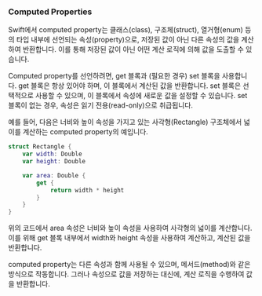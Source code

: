 ### Computed Properties
Swift에서 computed property는 클래스(class), 구조체(struct), 열거형(enum) 등의 타입 내부에 선언되는 속성(property)으로, 저장된 값이 아닌 다른 속성의 값을 계산하여 반환합니다. 이를 통해 저장된 값이 아닌 어떤 계산 로직에 의해 값을 도출할 수 있습니다.

Computed property를 선언하려면, get 블록과 (필요한 경우) set 블록을 사용합니다. get 블록은 항상 있어야 하며, 이 블록에서 계산된 값을 반환합니다. set 블록은 선택적으로 사용할 수 있으며, 이 블록에서 속성에 새로운 값을 설정할 수 있습니다. set 블록이 없는 경우, 속성은 읽기 전용(read-only)으로 취급됩니다.

예를 들어, 다음은 너비와 높이 속성을 가지고 있는 사각형(Rectangle) 구조체에서 넓이를 계산하는 computed property의 예입니다.

```swift
struct Rectangle {
    var width: Double
    var height: Double

    var area: Double {
        get {
            return width * height
        }
    }
}
```
위의 코드에서 area 속성은 너비와 높이 속성을 사용하여 사각형의 넓이를 계산합니다. 이를 위해 get 블록 내부에서 width와 height 속성을 사용하여 계산하고, 계산된 값을 반환합니다.

computed property는 다른 속성과 함께 사용될 수 있으며, 메서드(method)와 같은 방식으로 작동합니다. 그러나 속성으로 값을 저장하는 대신에, 계산 로직을 수행하여 값을 반환합니다.
